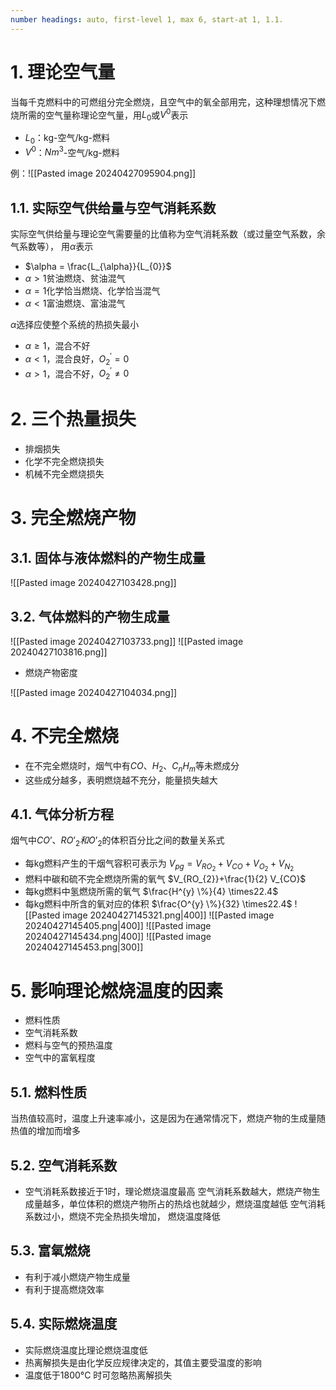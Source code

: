 ```yaml
---
number headings: auto, first-level 1, max 6, start-at 1, 1.1.
---
```

# 1. 理论空气量
当每千克燃料中的可燃组分完全燃烧，且空气中的氧全部用完，这种理想情况下燃烧所需的空气量称理论空气量，用$L_{0}$或$V^{0}$表示
- $L_{0}$：kg-空气/kg-燃料
- $V^{0}$：$Nm^{3}$-空气/kg-燃料

例：![[Pasted image 20240427095904.png]]
## 1.1. 实际空气供给量与空气消耗系数
实际空气供给量与理论空气需要量的比值称为空气消耗系数（或过量空气系数，余气系数等）， 用$\alpha$表示
- $\alpha = \frac{L_{\alpha}}{L_{0}}$
- $\alpha >1$贫油燃烧、贫油混气
- $\alpha =1$化学恰当燃烧、化学恰当混气
- $\alpha <1$富油燃烧、富油混气

$\alpha$选择应使整个系统的热损失最小
- $\alpha \ge1$，混合不好
- $\alpha<1$，混合良好，$O_{2}^{'}=0$
- $\alpha>1$，混合不好，$O_{2}^{'} \ne 0$
# 2. 三个热量损失
- 排烟损失
- 化学不完全燃烧损失
- 机械不完全燃烧损失
# 3. 完全燃烧产物
## 3.1. 固体与液体燃料的产物生成量
![[Pasted image 20240427103428.png]]
## 3.2. 气体燃料的产物生成量
![[Pasted image 20240427103733.png]]
![[Pasted image 20240427103816.png]]
- 燃烧产物密度

![[Pasted image 20240427104034.png]]
# 4. 不完全燃烧
- 在不完全燃烧时，烟气中有$CO、H_{2}、C_{n}H_{m}$等未燃成分
- 这些成分越多，表明燃烧越不充分，能量损失越大
## 4.1. 气体分析方程
烟气中$CO’、RO’_{2}和O’_{2}$的体积百分比之间的数量关系式
- 每kg燃料产生的干烟气容积可表示为
$V_{pg}=V_{RO_{2}}+V_{CO}+V_{O_{2}}+V_{N_{2}}$
- 燃料中碳和硫不完全燃烧所需的氧气
$V_{RO_{2}}+\frac{1}{2} V_{CO}$
- 每kg燃料中氢燃烧所需的氧气
$\frac{H^{y} \%}{4} \times22.4$
- 每kg燃料中所含的氧对应的体积
$\frac{O^{y} \%}{32} \times22.4$
![[Pasted image 20240427145321.png|400]]
![[Pasted image 20240427145405.png|400]]
![[Pasted image 20240427145434.png|400]]
![[Pasted image 20240427145453.png|300]]
# 5. 影响理论燃烧温度的因素
- 燃料性质
- 空气消耗系数
- 燃料与空气的预热温度
- 空气中的富氧程度
## 5.1. 燃料性质
当热值较高时，温度上升速率减小，这是因为在通常情况下，燃烧产物的生成量随热值的增加而增多
## 5.2. 空气消耗系数
- 空气消耗系数接近于1时，理论燃烧温度最高
空气消耗系数越大，燃烧产物生成量越多，单位体积的燃烧产物所占的热焓也就越少，燃烧温度越低
空气消耗系数过小，燃烧不完全热损失增加， 燃烧温度降低
## 5.3. 富氧燃烧
- 有利于减小燃烧产物生成量
- 有利于提高燃烧效率
## 5.4. 实际燃烧温度
- 实际燃烧温度比理论燃烧温度低
- 热离解损失是由化学反应规律决定的，其值主要受温度的影响
- 温度低于1800°C 时可忽略热离解损失
